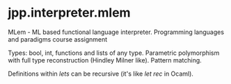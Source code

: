 # jpp.interpreter.mlem
MLem - ML based functional language interpreter. Programming languages and paradigms course assignment

Types: bool, int, functions and lists of any type.
Parametric polymorphism with full type reconstruction (Hindley Milner like).
Pattern matching.

Definitions within *lets* can be recursive (it's like *let rec* in Ocaml).

